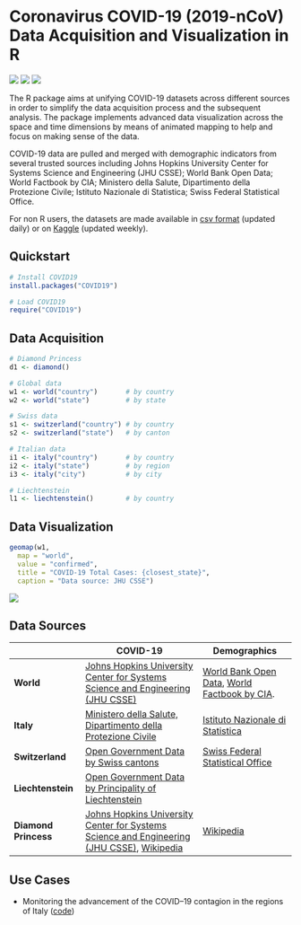 # Coronavirus COVID-19 (2019-nCoV) Data Acquisition and Visualization in R

![](https://www.r-pkg.org/badges/version/COVID19) ![](https://www.r-pkg.org/badges/last-release/COVID19) ![](https://cranlogs.r-pkg.org/badges/grand-total/COVID19) 

The R package aims at unifying COVID-19 datasets across different sources in order to simplify the data acquisition process and the subsequent analysis. The package implements advanced data visualization across the space and time dimensions by means of animated mapping to help and focus on making sense of the data.

COVID-19 data are pulled and merged with demographic indicators from several trusted sources including Johns Hopkins University Center for Systems Science and Engineering (JHU CSSE); World Bank Open Data; World Factbook by CIA; Ministero della Salute, Dipartimento della Protezione Civile; Istituto Nazionale di Statistica; Swiss Federal Statistical Office.

For non R users, the datasets are made available in [csv format](https://storage.guidotti.dev/covid19/data/) (updated daily) or on [Kaggle](https://www.kaggle.com/eguidotti/coronavirus-covid19-2019ncov-epidemic-datasets/) (updated  weekly).

## Quickstart

```R
# Install COVID19
install.packages("COVID19")

# Load COVID19
require("COVID19")
```
## Data Acquisition

```R
# Diamond Princess
d1 <- diamond()

# Global data
w1 <- world("country")       # by country
w2 <- world("state")         # by state

# Swiss data
s1 <- switzerland("country") # by country
s2 <- switzerland("state")   # by canton

# Italian data
i1 <- italy("country")       # by country 
i2 <- italy("state")         # by region 
i3 <- italy("city")          # by city

# Liechtenstein
l1 <- liechtenstein()        # by country 
```

## Data Visualization

```R
geomap(w1, 
  map = "world", 
  value = "confirmed",
  title = "COVID-19 Total Cases: {closest_state}",
  caption = "Data source: JHU CSSE")
```

![](https://storage.guidotti.dev/covid19/map/world.gif)

## Data Sources

|                      | COVID-19                                                     | Demographics                                                 |
| -------------------- | ------------------------------------------------------------ | ------------------------------------------------------------ |
| **World**            | [Johns Hopkins University Center for Systems Science and Engineering (JHU CSSE)](https://github.com/CSSEGISandData/COVID-19) | [World Bank Open Data](https://data.worldbank.org/), [World Factbook by CIA](https://www.cia.gov/library/publications/resources/the-world-factbook/fields/343rank.html). |
| **Italy**            | [Ministero della Salute, Dipartimento della Protezione Civile](https://github.com/pcm-dpc/COVID-19) | [Istituto Nazionale di Statistica](https://www.istat.it/en/population-and-households?data-and-indicators) |
| **Switzerland**      | [Open Government Data by Swiss cantons](https://github.com/openZH/covid_19) | [Swiss Federal Statistical Office](https://www.bfs.admin.ch/bfs/en/home/statistics/regional-statistics/regional-portraits-key-figures/cantons/data-explanations.html) |
| **Liechtenstein**    | [Open Government Data by Principality of Liechtenstein](https://github.com/openZH/covid_19) |                                                              |
| **Diamond Princess** | [Johns Hopkins University Center for Systems Science and Engineering (JHU CSSE)](https://github.com/CSSEGISandData/COVID-19), [Wikipedia](https://en.wikipedia.org/wiki/2020_coronavirus_pandemic_on_cruise_ships) | [Wikipedia](https://en.wikipedia.org/wiki/2020_coronavirus_pandemic_on_cruise_ships) |

## Use Cases

- Monitoring the advancement of the COVID–19 contagion in the regions of Italy ([code](https://github.com/krzbar/COVID19))

